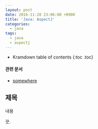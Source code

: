 ```yaml
---
layout: post
date: 2016-11-20 23:06:00 +0900
title: 'Java: AspectJ'
categories:
  - java
tags:
  - java
  - aspectj
---
```


* Kramdown table of contents
{:toc .toc}

#### 관련 문서

- [somewhere](/somewhere)

## 제목

내용

끗.
